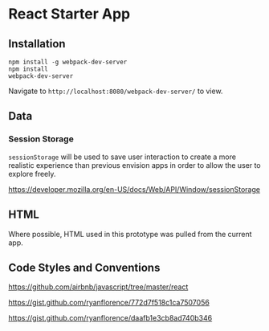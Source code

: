 # React Starter App

## Installation

```
npm install -g webpack-dev-server
npm install
webpack-dev-server
```

Navigate to `http://localhost:8080/webpack-dev-server/` to view.

## Data

### Session Storage

`sessionStorage` will be used to save user interaction to create a more realistic experience than previous envision apps in order to allow the user to explore freely.

https://developer.mozilla.org/en-US/docs/Web/API/Window/sessionStorage

## HTML

Where possible, HTML used in this prototype was pulled from the current app.

## Code Styles and Conventions

https://github.com/airbnb/javascript/tree/master/react

https://gist.github.com/ryanflorence/772d7f518c1ca7507056

https://gist.github.com/ryanflorence/daafb1e3cb8ad740b346

